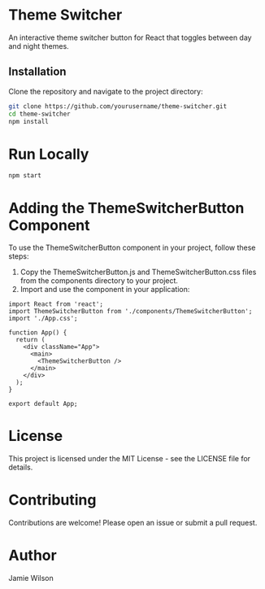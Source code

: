 # Theme Switcher

An interactive theme switcher button for React that toggles between day and night themes.

## Installation

Clone the repository and navigate to the project directory:

```bash
git clone https://github.com/yourusername/theme-switcher.git
cd theme-switcher
npm install
```

# Run Locally

```
npm start
```

# Adding the ThemeSwitcherButton Component

To use the ThemeSwitcherButton component in your project, follow these steps:

1. Copy the ThemeSwitcherButton.js and ThemeSwitcherButton.css files from the components directory to your project.
2. Import and use the component in your application:

```
import React from 'react';
import ThemeSwitcherButton from './components/ThemeSwitcherButton';
import './App.css';

function App() {
  return (
    <div className="App">
      <main>
        <ThemeSwitcherButton />
      </main>
    </div>
  );
}

export default App;
```

# License

This project is licensed under the MIT License - see the LICENSE file for details.

# Contributing

Contributions are welcome! Please open an issue or submit a pull request.

# Author

Jamie Wilson
